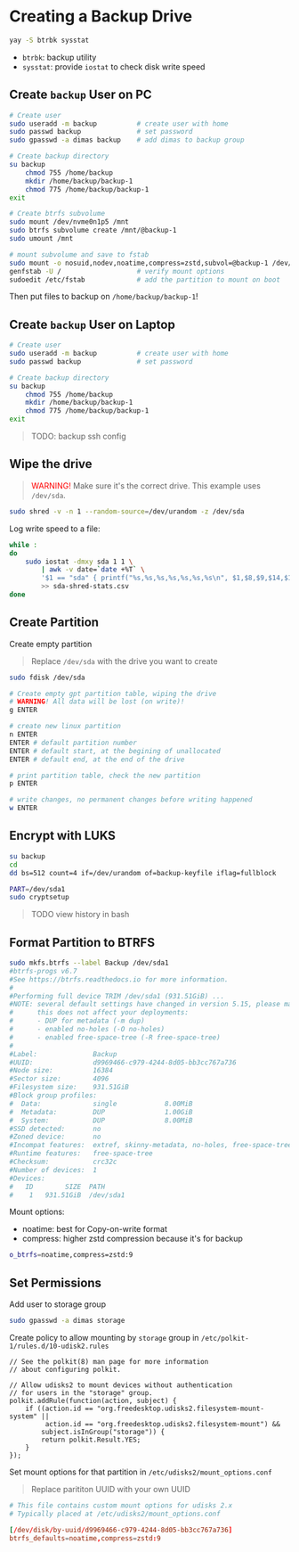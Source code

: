 # Creating a Backup Drive

```sh
yay -S btrbk sysstat
```

- `btrbk`: backup utility
- `sysstat`: provide `iostat` to check disk write speed

## Create `backup` User on PC

```sh
# Create user
sudo useradd -m backup          # create user with home
sudo passwd backup              # set password
sudo gpasswd -a dimas backup    # add dimas to backup group

# Create backup directory
su backup
    chmod 755 /home/backup
    mkdir /home/backup/backup-1
    chmod 775 /home/backup/backup-1
exit

# Create btrfs subvolume
sudo mount /dev/nvme0n1p5 /mnt
sudo btrfs subvolume create /mnt/@backup-1
sudo umount /mnt

# mount subvolume and save to fstab
sudo mount -o nosuid,nodev,noatime,compress=zstd,subvol=@backup-1 /dev/nvme0n1p5 /home/backup/backup-1
genfstab -U /                   # verify mount options
sudoedit /etc/fstab             # add the partition to mount on boot
```

Then put files to backup on `/home/backup/backup-1`!

## Create `backup` User on Laptop

```sh
# Create user
sudo useradd -m backup          # create user with home
sudo passwd backup              # set password

# Create backup directory
su backup
    chmod 755 /home/backup
    mkdir /home/backup/backup-1
    chmod 775 /home/backup/backup-1
exit
```

> TODO: backup ssh config

## Wipe the drive

> <span style="color: red">WARNING!</span> Make sure it's the correct drive.
> This example uses `/dev/sda`.

```sh
sudo shred -v -n 1 --random-source=/dev/urandom -z /dev/sda
```

Log write speed to a file:

```sh
while :
do
    sudo iostat -dmxy sda 1 1 \
        | awk -v date=`date +%T` \
        '$1 == "sda" { printf("%s,%s,%s,%s,%s,%s,%s\n", $1,$8,$9,$14,$15,$23,date) }' \
        >> sda-shred-stats.csv
done
```

## Create Partition

Create empty partition

> Replace `/dev/sda` with the drive you want to create

```sh
sudo fdisk /dev/sda

# Create empty gpt partition table, wiping the drive
# WARNING! All data will be lost (on write)!
g ENTER

# create new linux partition
n ENTER
ENTER # default partition number
ENTER # default start, at the begining of unallocated
ENTER # default end, at the end of the drive

# print partition table, check the new partition
p ENTER

# write changes, no permanent changes before writing happened
w ENTER
```

## Encrypt with LUKS

```sh
su backup
cd
dd bs=512 count=4 if=/dev/urandom of=backup-keyfile iflag=fullblock
```

```sh
PART=/dev/sda1
sudo cryptsetup
```

> TODO view history in bash

## Format Partition to BTRFS

```sh
sudo mkfs.btrfs --label Backup /dev/sda1
#btrfs-progs v6.7
#See https://btrfs.readthedocs.io for more information.
#
#Performing full device TRIM /dev/sda1 (931.51GiB) ...
#NOTE: several default settings have changed in version 5.15, please make sure
#      this does not affect your deployments:
#      - DUP for metadata (-m dup)
#      - enabled no-holes (-O no-holes)
#      - enabled free-space-tree (-R free-space-tree)
#
#Label:              Backup
#UUID:               d9969466-c979-4244-8d05-bb3cc767a736
#Node size:          16384
#Sector size:        4096
#Filesystem size:    931.51GiB
#Block group profiles:
#  Data:             single            8.00MiB
#  Metadata:         DUP               1.00GiB
#  System:           DUP               8.00MiB
#SSD detected:       no
#Zoned device:       no
#Incompat features:  extref, skinny-metadata, no-holes, free-space-tree
#Runtime features:   free-space-tree
#Checksum:           crc32c
#Number of devices:  1
#Devices:
#   ID        SIZE  PATH
#    1   931.51GiB  /dev/sda1
```

Mount options:

- noatime: best for Copy-on-write format
- compress: higher zstd compression because it's for backup

```sh
o_btrfs=noatime,compress=zstd:9
```

## Set Permissions

Add user to storage group

```sh
sudo gpasswd -a dimas storage
```

Create policy to allow mounting by `storage` group in `/etc/polkit-1/rules.d/10-udisk2.rules`

```text
// See the polkit(8) man page for more information
// about configuring polkit.

// Allow udisks2 to mount devices without authentication
// for users in the "storage" group.
polkit.addRule(function(action, subject) {
    if ((action.id == "org.freedesktop.udisks2.filesystem-mount-system" ||
         action.id == "org.freedesktop.udisks2.filesystem-mount") &&
        subject.isInGroup("storage")) {
        return polkit.Result.YES;
    }
});
```

Set mount options for that partition in `/etc/udisks2/mount_options.conf`

> Replace parititon UUID with your own UUID

```conf
# This file contains custom mount options for udisks 2.x
# Typically placed at /etc/udisks2/mount_options.conf

[/dev/disk/by-uuid/d9969466-c979-4244-8d05-bb3cc767a736]
btrfs_defaults=noatime,compress=zstd:9
```
